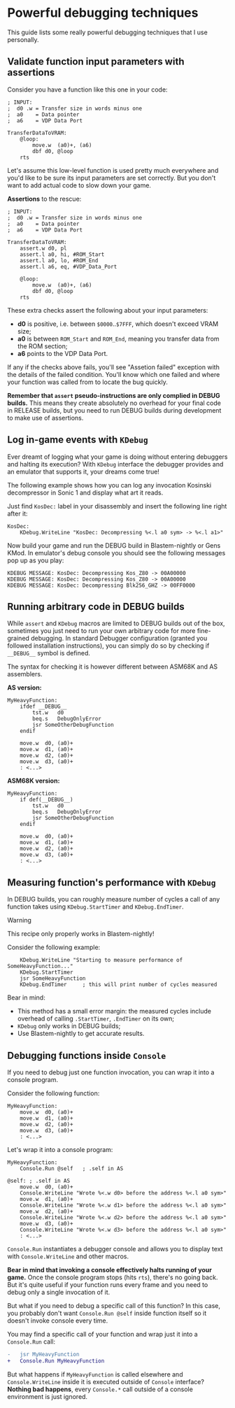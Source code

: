 
# Powerful debugging techniques

This guide lists some really powerful debugging techniques that I use personally.

## Validate function input parameters with assertions

Consider you have a function like this one in your code:

```m68k
; INPUT:
;  d0 .w = Transfer size in words minus one
;  a0    = Data pointer
;  a6    = VDP Data Port

TransferDataToVRAM:
	@loop:
		move.w	(a0)+, (a6)
		dbf	d0, @loop
	rts
```

Let's assume this low-level function is used pretty much everywhere and you'd like to be sure its input parameters are set correctly. But you don't want to add actual code to slow down your game.

**Assertions** to the rescue:

```m68k
; INPUT:
;  d0 .w = Transfer size in words minus one
;  a0    = Data pointer
;  a6    = VDP Data Port

TransferDataToVRAM:
	assert.w d0, pl
	assert.l a0, hi, #ROM_Start
	assert.l a0, lo, #ROM_End
	assert.l a6, eq, #VDP_Data_Port

	@loop:
		move.w	(a0)+, (a6)
		dbf	d0, @loop
	rts
```

These extra checks assert the following about your input parameters:
- **d0** is positive, i.e. between `$0000`..`$7FFF`, which doesn't exceed VRAM size;
- **a0** is between `ROM_Start` and `ROM_End`, meaning you transfer data from the ROM section;
- **a6** points to the VDP Data Port.

If any if the checks above fails, you'll see "Assetion failed" exception with the details of the failed condition. You'll know which one failed and where your function was called from to locate the bug quickly.

**Remember that `assert` pseudo-instructions are only complied in DEBUG builds.** This means they create absolutely no overhead for your final code in RELEASE builds, but you need to run DEBUG builds during development to make use of assertions.

## Log in-game events with `KDebug`

Ever dreamt of logging what your game is doing without entering debuggers and halting its execution? With `KDebug` interface the debugger provides and an emulator that supports it, your dreams come true!

The following example shows how you can log any invocation Kosinski decompressor in Sonic 1 and display what art it reads.

Just find `KosDec:` label in your disassembly and insert the following line right after it:

```m68k
KosDec:
	KDebug.WriteLine "KosDec: Decompressing %<.l a0 sym> -> %<.l a1>"
```

Now build your game and run the DEBUG build in Blastem-nightly or Gens KMod. In emulator's debug console you should see the following messages pop up as you play:

```
KDEBUG MESSAGE: KosDec: Decompressing Kos_Z80 -> 00A00000
KDEBUG MESSAGE: KosDec: Decompressing Kos_Z80 -> 00A00000
KDEBUG MESSAGE: KosDec: Decompressing Blk256_GHZ -> 00FF0000
```

## Running arbitrary code in DEBUG builds

While `assert` and `KDebug` macros are limited to DEBUG builds out of the box, sometimes you just need to run your own arbitrary code for more fine-grained debugging. In standard Debugger configuration (granted you followed installation instructions), you can simply do so by checking if `__DEBUG__` symbol is defined.

The syntax for checking it is however different between ASM68K and AS assemblers.

**AS version:**

```m68k
MyHeavyFunction:
	ifdef __DEBUG__
		tst.w 	d0
		beq.s 	DebugOnlyError
		jsr	SomeOtherDebugFunction
	endif

	move.w 	d0, (a0)+
	move.w 	d1, (a0)+
	move.w 	d2, (a0)+
	move.w 	d3, (a0)+
	: <...>
```

**ASM68K version:**

```m68k
MyHeavyFunction:
	if def(__DEBUG__)
		tst.w 	d0
		beq.s 	DebugOnlyError
		jsr	SomeOtherDebugFunction
	endif

	move.w 	d0, (a0)+
	move.w 	d1, (a0)+
	move.w 	d2, (a0)+
	move.w 	d3, (a0)+
	: <...>
```

## Measuring function's performance with `KDebug`

In DEBUG builds, you can roughly measure number of cycles a call of any function takes using `KDebug.StartTimer` and `KDebug.EndTimer`.

> [!WARNING]
>
> This recipe only properly works in Blastem-nightly!

Consider the following example:

```m68k
	KDebug.WriteLine "Starting to measure performance of SomeHeavyFunction..."
	KDebug.StartTimer
	jsr	SomeHeavyFunction
	KDebug.EndTimer 	; this will print number of cycles measured
```

Bear in mind:

- This method has a small error margin: the measured cycles include overhead of calling `.StartTimer`, `.EndTimer` on its own;
- `KDebug` only works in DEBUG builds;
- Use Blastem-nightly to get accurate results.

## Debugging functions inside `Console`

If you need to debug just one function invocation, you can wrap it into a console program.

Consider the following function:

```m68k
MyHeavyFunction:
	move.w 	d0, (a0)+
	move.w 	d1, (a0)+
	move.w 	d2, (a0)+
	move.w 	d3, (a0)+
	: <...>
```

Let's wrap it into a console program:

```m68k
MyHeavyFunction:
	Console.Run @self	; .self in AS

@self: ; .self in AS
	move.w 	d0, (a0)+
	Console.WriteLine "Wrote %<.w d0> before the address %<.l a0 sym>"
	move.w 	d1, (a0)+
	Console.WriteLine "Wrote %<.w d1> before the address %<.l a0 sym>"
	move.w 	d2, (a0)+
	Console.WriteLine "Wrote %<.w d2> before the address %<.l a0 sym>"
	move.w 	d3, (a0)+
	Console.WriteLine "Wrote %<.w d3> before the address %<.l a0 sym>"
	: <...>
```

`Console.Run` instantiates a debugger console and allows you to display text with `Console.WriteLine` and other macros.

**Bear in mind that invoking a console effectively halts running of your game.** Once the console program stops (hits `rts`), there's no going back. But it's quite useful if your function runs every frame and you need to debug only a single invocation of it.

But what if you need to debug a specific call of this function? In this case, you probably don't want `Console.Run @self` inside function itself so it doesn't invoke console every time.

You may find a specific call of your function and wrap just it into a `Console.Run` call:

```diff
-	jsr	MyHeavyFunction
+	Console.Run MyHeavyFunction
```

But what happens if `MyHeavyFunction` is called elsewhere and `Console.WriteLine` inside it is executed outside of `Console` interface? **Nothing bad happens**, every `Console.*` call outside of a console environment is just ignored.
